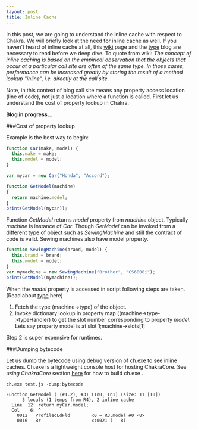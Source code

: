 ```yaml
---
layout: post
title: Inline Cache
---
```

In this post, we are going to understand the inline cache with respect to Chakra. We will briefly look at the need for inline cache as well. If you haven't heard of inline cache at all, this [wiki](https://en.wikipedia.org/wiki/Inline_caching) page and the [type](http://abchatra.github.com/Type) blog are necessary to read before we deep dive. To quote from wiki:
*The concept of inline caching is based on the empirical observation that the objects that occur at a particular call site are often of the same type. In those cases, performance can be increased greatly by storing the result of a method lookup "inline", i.e. directly at the call site.*

Note, in this context of blog call site means any property access location (line of code), not just a location where a function is called. First let us understand the cost of property lookup in Chakra.

<!--more-->  

**Blog in progress...**

###Cost of property lookup

Example is the best way to begin:
```js
function Car(make, model) {
  this.make = make;
  this.model = model;
}

var mycar = new Car("Honda", "Accord");

function GetModel(machine)
{
  return machine.model;
}
print(GetModel(mycar));
```

Function *GetModel* returns *model* property from *machine* object. Typically *machine* is instance of *Car*. Though *GetModel* can be invoked from a different type of object such as *SewingMachine* and still the contract of code is valid. Sewing machines also have model property. 

```js
function SewingMachine(brand, model) {
  this.brand = brand;
  this.model = model;
}
var mymachine = new SewingMachine("Brother", "CS6000i");
print(GetModel(mymachine));
```

When the *model* property is accessed in script following steps are taken. (Read about [type](http://abchatra.github.io/Type) here)

1.  Fetch the type (machine->type) of the object. 
2.  Invoke dictionary lookup in property map ((machine->type->typeHandler) to get the slot number corresponding to property *model*. Lets say property model is at slot 1;machine->slots[1]

Step 2 is super expensive for runtimes. 


###Dumping bytecode

Let us dump the bytecode using debug version of ch.exe to see inline caches. Ch.exe is a lightweight console host for hosting ChakraCore. See *using ChakraCore* section [here](https://github.com/microsoft/chakracore) for how to build ch.exe . 

```
ch.exe test.js -dump:bytecode

Function GetModel ( (#1.2), #3) (In0, In1) (size: 11 [10])
      5 locals (1 temps from R4), 2 inline cache
  Line  12: return myCar.model;
  Col    6: ^
    0012   ProfiledLdFld        R0 = R3.model #0 <0>
    0016   Br                   x:0021 (   8)

```

